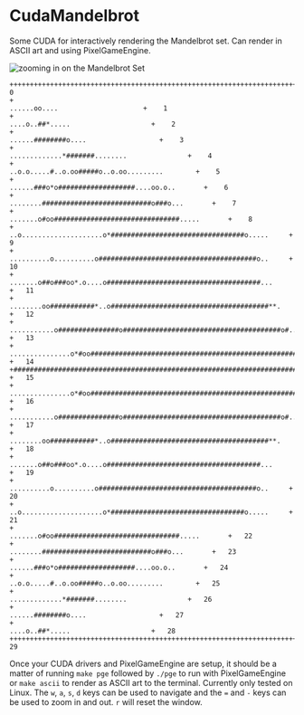 # CudaMandelbrot
Some CUDA for interactively rendering the Mandelbrot set. Can render in ASCII art and using PixelGameEngine.

![zooming in on the Mandelbrot Set](images/zoom.gif)

```
++++++++++++++++++++++++++++++++++++++++++++++++++++++++++++++++++++++++++++++++++++++++++++++    0
+                                                           ......oo....                     +    1
+                                                         ....o..##*.....                    +    2
+                                                       ......########o....                  +    3
+                                                .............*#######........               +    4
+                                              ..o.o.....#..o.oo#####o..o.oo.........        +    5
+                                            ......###o*o###################....oo.o..       +    6
+                                          ........###########################o###o...       +    7
+                                      .......o#oo###############################.....       +    8
+                       ..o....................o*#################################o.....     +    9
+                       ..........o..........o#######################################o..     +   10
+                     .......o##o###oo*.o....o######################################...      +   11
+                   ........oo###########*..o#######################################**.      +   12
+               ...........o###############o#######################################o#..      +   13
+      ...............o*#oo########################################################...       +   14
+##############################################################################*......       +   15
+      ...............o*#oo########################################################...       +   16
+               ...........o###############o#######################################o#..      +   17
+                   ........oo###########*..o#######################################**.      +   18
+                     .......o##o###oo*.o....o######################################...      +   19
+                       ..........o..........o#######################################o..     +   20
+                       ..o....................o*#################################o.....     +   21
+                                      .......o#oo###############################.....       +   22
+                                          ........###########################o###o...       +   23
+                                            ......###o*o###################....oo.o..       +   24
+                                              ..o.o.....#..o.oo#####o..o.oo.........        +   25
+                                                .............*#######........               +   26
+                                                       ......########o....                  +   27
+                                                         ....o..##*.....                    +   28
++++++++++++++++++++++++++++++++++++++++++++++++++++++++++++++++++++++++++++++++++++++++++++++   29
```
Once your CUDA drivers and PixelGameEngine are setup, it should be a matter of running `make pge` followed by `./pge` to run with PixelGameEngine or `make ascii` to render as ASCII art to the terminal. Currently only tested on Linux.
The `w`, `a`, `s`, `d` keys can be used to navigate and the `=` and `-` keys can be used to zoom in and out. `r` will reset the window.

